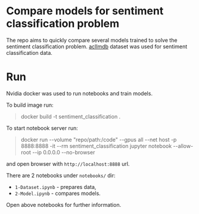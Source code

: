 # Compare models for sentiment classification problem 

The repo aims to quickly compare several models trained to solve the sentiment classification problem. 
[aclImdb](https://ai.stanford.edu/~amaas/data/sentiment/
) dataset was used for sentiment classification data.

# Run

Nvidia docker was used to run notebooks and train models.

To build image run:
> docker build -t sentiment_classification .

To start notebook server run:
> docker run --volume "repo/path:/code" --gpus all --net host -p 8888:8888 -it --rm sentiment_classification jupyter notebook --allow-root --ip 0.0.0.0 --no-browser

and open browser with `http://localhost:8888` url.

There are 2 notebooks under `notebooks/` dir:
 - `1-Dataset.ipynb` - prepares data,
 - `2-Model.ipynb` - compares models.
 
Open above notebooks for further information.